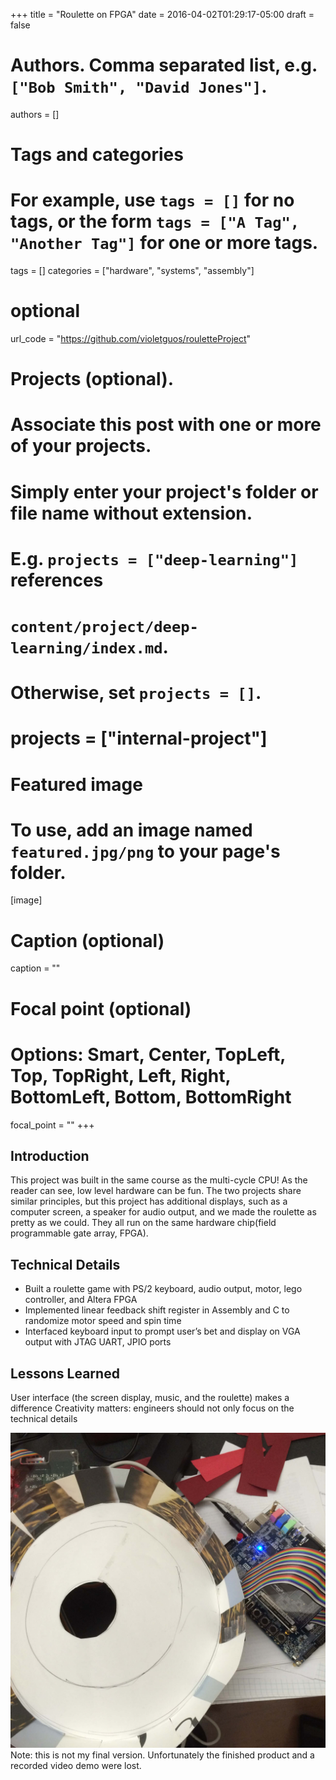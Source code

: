+++
title = "Roulette on FPGA"
date = 2016-04-02T01:29:17-05:00
draft = false

# Authors. Comma separated list, e.g. `["Bob Smith", "David Jones"]`.
authors = []

# Tags and categories
# For example, use `tags = []` for no tags, or the form `tags = ["A Tag", "Another Tag"]` for one or more tags.
tags = []
categories = ["hardware", "systems", "assembly"]

# optional
url_code = "https://github.com/violetguos/rouletteProject"



# Projects (optional).
#   Associate this post with one or more of your projects.
#   Simply enter your project's folder or file name without extension.
#   E.g. `projects = ["deep-learning"]` references
#   `content/project/deep-learning/index.md`.
#   Otherwise, set `projects = []`.
# projects = ["internal-project"]

# Featured image
# To use, add an image named `featured.jpg/png` to your page's folder.
[image]
  # Caption (optional)
  caption = ""

  # Focal point (optional)
  # Options: Smart, Center, TopLeft, Top, TopRight, Left, Right, BottomLeft, Bottom, BottomRight
  focal_point = ""
+++

## Introduction
This project was built in the same course as the multi-cycle CPU! As the reader can see, low level hardware can be fun. The two projects share similar principles, but this project has additional displays, such as a computer screen, a speaker for audio output, and we made the roulette as pretty as we could. They all run on the same hardware chip(field programmable gate array, FPGA).

## Technical Details
- Built a roulette game with PS/2 keyboard, audio output, motor, lego controller, and Altera FPGA
- Implemented linear feedback shift register in Assembly and C to randomize motor speed and spin time
- Interfaced keyboard input to prompt user’s bet and display on VGA output with JTAG UART, JPIO ports

## Lessons Learned
User interface (the screen display, music, and the roulette) makes a difference
Creativity matters: engineers should not only focus on the technical details

![roulette](roulette.jpg)
Note: this is not my final version. Unfortunately the finished product and a recorded video demo were lost.
